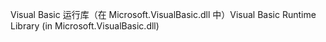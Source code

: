 <span data-ttu-id="7f6db-101">Visual Basic 运行库（在 Microsoft.VisualBasic.dll 中）</span><span class="sxs-lookup"><span data-stu-id="7f6db-101">Visual Basic Runtime Library (in Microsoft.VisualBasic.dll)</span></span>